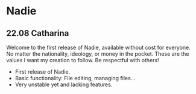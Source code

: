 # Nadie
## 22.08 Catharina
Welcome to the first release of Nadie, available without cost for everyone. No matter the nationality, ideology, or money in the pocket. These are the values I want my creation to follow. Be respectful with others!
- First release of Nadie.
- Basic functionality: File editing, managing files...
- Very unstable yet and lacking features.
